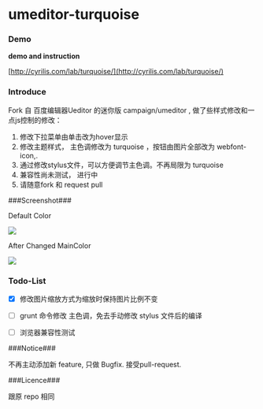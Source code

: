 umeditor-turquoise
=======

### Demo
**demo and instruction**

[http://cyrilis.com/lab/turquoise/](http://cyrilis.com/lab/turquoise/)

### Introduce
Fork 自 百度编辑器Ueditor 的迷你版 campaign/umeditor , 做了些样式修改和一点js控制的修改：

1. 修改下拉菜单由单击改为hover显示
2. 修改主题样式， 主色调修改为 turquoise ，按钮由图片全部改为 webfont-icon,.
3. 通过修改stylus文件，可以方便调节主色调。不再局限为 turquoise
4. 兼容性尚未测试， 进行中
5. 请随意fork 和 request pull

###Screenshot###

Default Color

![](https://raw.github.com/cyrilis/umeditor-turquoise/Turquoise/umeditor-turquoise.png)

After Changed MainColor

![](https://raw.github.com/cyrilis/umeditor-turquoise/Turquoise/umeditor-black.png)


### Todo-List

- [x]  修改图片缩放方式为缩放时保持图片比例不变
- [ ]  grunt 命令修改 主色调，免去手动修改 stylus 文件后的编译
- [ ]  浏览器兼容性测试


###Notice###

不再主动添加新 feature, 只做 Bugfix. 接受pull-request.

###Licence###

跟原 repo 相同
